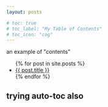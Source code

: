 ```yaml
---
layout: posts

# toc: true
# toc_label: "My Table of Contents"
# toc_icon: "cog"
---
```


an example of "contents"

<ul>
  {% for post in site.posts %}
    <li>
      <a href="{{ post.url }}">{{ post.title }}</a>
    </li>
  {% endfor %}
</ul>

## trying auto-toc also
